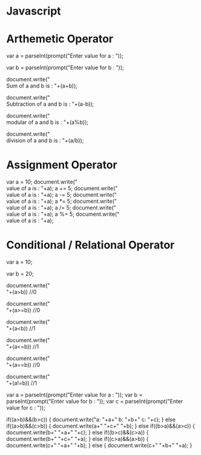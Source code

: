 # Javascript

# Arthemetic Operator

var a = parseInt(prompt("Enter value for a : "));

var b = parseInt(prompt("Enter value for b : "));

document.write("<br>Sum of a and b is : "+(a+b));

document.write("<br>Subtraction of a and b is : "+(a-b));

document.write("<br>modular of a and b is : "+(a%b));

document.write("<br>division of a and b is : "+(a/b));
     
# Assignment Operator

var a = 10;
document.write("<br> value of a is : "+a);
a += 5;
document.write("<br> value of a is : "+a);
a -= 5;
document.write("<br> value of a is : "+a);
a *= 5;
document.write("<br> value of a is : "+a);
a /= 5;
document.write("<br> value of a is : "+a);
a %= 5;
document.write("<br> value of a is : "+a);


# Conditional / Relational Operator

var a = 10;

var b = 20;

document.write("<br>"+(a>b)) //0

document.write("<br>"+(a>=b)) //0

document.write("<br>"+(a<b)) //1

document.write("<br>"+(a<=b)) //1

document.write("<br>"+(a==b)) //0

document.write("<br>"+(a!=b)) //1


var a = parseInt(prompt("Enter value for a : "));
var b = parseInt(prompt("Enter value for b : "));
var c = parseInt(prompt("Enter value for c : "));

if((a>b)&&(b>c))
{
    document.write("a: "+a+" b: "+b+" c: "+c);
}
else if((a>b)&&(c>b))
{
    document.write(a+" "+c+" "+b);
}
else if((b>a)&&(a>c))
{
    document.write(b+" "+a+" "+c);
}
else if((b>c)&&(c>a))
{
    document.write(b+" "+c+" "+a);
}
else if((c>a)&&(a>b))
{
    document.write(c+" "+a+" "+b);
}
else
{
    document.write(c+" "+b+" "+a);
}
     

